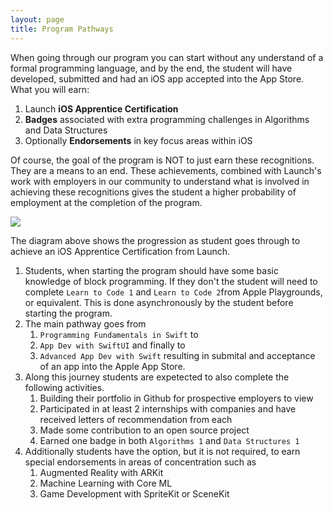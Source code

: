 ```yaml
---
layout: page
title: Program Pathways
---
```


When going through our program you can start without any understand of a formal programming language, and by the end, the student will have developed, submitted and had an iOS app accepted into the App Store. What you will earn:
1. Launch **iOS Apprentice Certification**
2. **Badges** associated with extra programming challenges in Algorithms and Data Structures
3. Optionally **Endorsements** in key focus areas within iOS

Of course, the goal of the program is NOT to just earn these recognitions. They are a means to an end. These achievements, combined with Launch's work with employers in our community to understand what is involved in achieving these recognitions gives the student a higher probability of employment at the completion of the program.

![](../assets/img/LaunchPathways.drawio.png)

The diagram above shows the progression as student goes through to achieve an iOS Apprentice Certification from Launch.

1. Students, when starting the program should have some basic knowledge of block programming. If they don't the student will need to complete `Learn to Code 1` and `Learn to Code 2`from Apple Playgrounds, or equivalent. This is done asynchronously by the student before starting the program.
2. The main pathway goes from
   1.  `Programming Fundamentals in Swift` to
   2.  `App Dev with SwiftUI` and finally to
   3.  `Advanced App Dev with Swift` resulting in submital and acceptance of an app into the Apple App Store.
3. Along this journey students are expetected to also complete the following activities.
   1. Building their portfolio in Github for prospective employers to view
   2. Participated in at least 2 internships with companies and have received letters of recommendation from each
   3. Made some contribution to an open source project
   4. Earned one badge in both `Algorithms 1` and `Data Structures 1`
4. Additionally students have the option, but it is not required, to earn special endorsements in areas of concentration such as
   1. Augmented Reality with ARKit
   2. Machine Learning with Core ML
   3. Game Development with SpriteKit or SceneKit